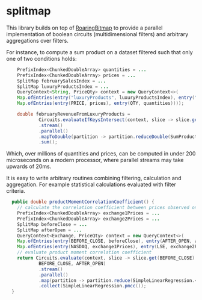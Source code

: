 # splitmap

This library builds on top of [RoaringBitmap](https://github.com/RoaringBitmap/RoaringBitmap) to provide a parallel implementation of boolean circuits (multidimensional filters) and arbitrary aggregations over filters.

For instance, to compute a sum product on a dataset filtered such that only one of two conditions holds:
```java
    PrefixIndex<ChunkedDoubleArray> quantities = ...
    PrefixIndex<ChunkedDoubleArray> prices = ...
    SplitMap februarySalesIndex = ...
    SplitMap luxuryProductsIndex = ...
    QueryContext<String, PriceQty> context = new QueryContext<>(
    Map.ofEntries(entry("luxuryProducts", luxuryProductsIndex), entry("febSales", februarySalesIndex), 
    Map.ofEntries(entry(PRICE, prices), entry(QTY, quantities)))); 

    double februaryRevenueFromLuxuryProducts = 
            Circuits.evaluateIfKeysIntersect(context, slice -> slice.get("febSales").and(slice.get("luxuryProducts")), "febSales", "luxuryProducts")
            .stream()
            .parallel()
            .mapToDouble(partition -> partition.reduceDouble(SumProduct.<PriceQty>reducer(price, quantities)))
            .sum();
```

Which, over millions of quantities and prices, can be computed in under 200 microseconds on a modern processor, where parallel streams may take upwards of 20ms.

It is easy to write arbitrary routines combining filtering, calculation and aggregation. For example statistical calculations evaluated with filter criteria.

```java
  public double productMomentCorrelationCoefficient() {
    // calculate the correlation coefficient between prices observed on different exchanges
    PrefixIndex<ChunkedDoubleArray> exchange1Prices = ...
    PrefixIndex<ChunkedDoubleArray> exchange2Prices = ...
    SplitMap beforeClose = ...
    SplitMap afterOpen = ...
    QueryContext<Exchange, PriceQty> context = new QueryContext<>(
    Map.ofEntries(entry(BEFORE_CLOSE, beforeClose), entry(AFTER_OPEN, afterOpen), 
    Map.ofEntries(entry(NASDAQ, exchange1Prices), entry(LSE, exchange2Prices)))); 
    // evaluate product moment correlation coefficient 
    return Circuits.evaluate(context, slice -> slice.get(BEFORE_CLOSE).or(slice.get(AFTER_OPEN)), 
            BEFORE_CLOSE, AFTER_OPEN) 
            .stream()
            .parallel()
            .map(partition -> partition.reduce(SimpleLinearRegression.<Exchanges>reducer(exchange1Prices, exchange2Prices)))
            .collect(SimpleLinearRegression.pmcc());
  }
```
